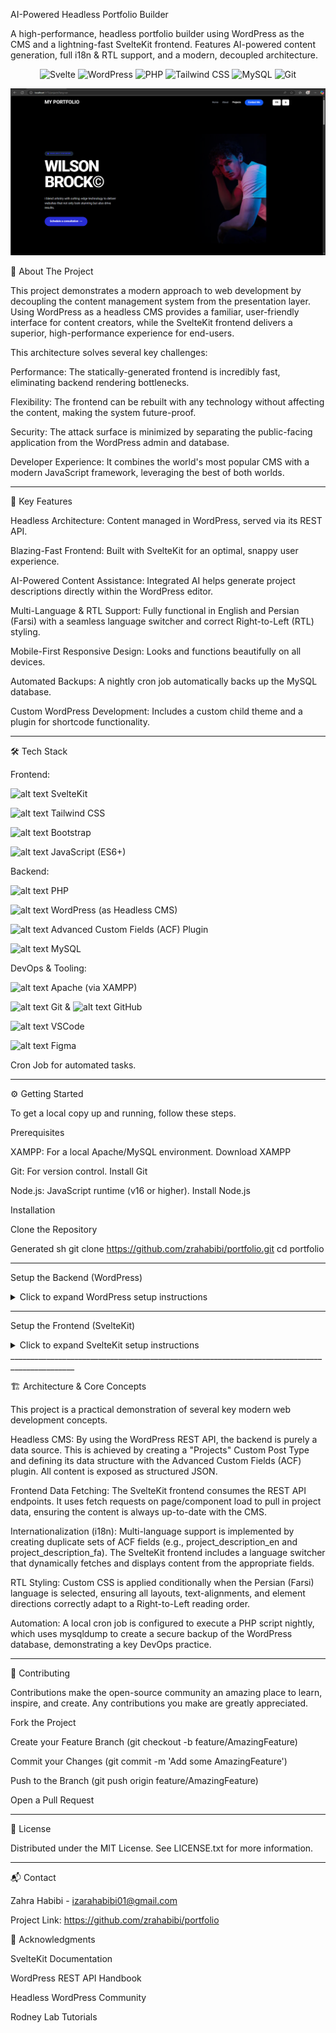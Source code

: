 AI-Powered Headless Portfolio Builder


A high-performance, headless portfolio builder using WordPress as the CMS and a lightning-fast SvelteKit frontend. Features AI-powered content generation, full i18n & RTL support, and a modern, decoupled architecture.


<p align="center">
<img src="https://img.shields.io/badge/Svelte-FF3E00?style=for-the-badge&logo=svelte&logoColor=white" alt="Svelte"/>
<img src="https://img.shields.io/badge/WordPress-21759B?style=for-the-badge&logo=wordpress&logoColor=white" alt="WordPress"/>
<img src="https://img.shields.io/badge/PHP-777BB4?style=for-the-badge&logo=php&logoColor=white" alt="PHP"/>
<img src="https://img.shields.io/badge/Tailwind_CSS-38B2AC?style=for-the-badge&logo=tailwind-css&logoColor=white" alt="Tailwind CSS"/>
<img src="https://img.shields.io/badge/MySQL-005C84?style=for-the-badge&logo=mysql&logoColor=white" alt="MySQL"/>
<img src="https://img.shields.io/badge/Git-F05032?style=for-the-badge&logo=git&logoColor=white" alt="Git"/>
</p>


![alt text](./assets/projectScreenshot.png)

🚀 About The Project

This project demonstrates a modern approach to web development by decoupling the content management system from the presentation layer. Using WordPress as a headless CMS provides a familiar, user-friendly interface for content creators, while the SvelteKit frontend delivers a superior, high-performance experience for end-users.

This architecture solves several key challenges:

Performance: The statically-generated frontend is incredibly fast, eliminating backend rendering bottlenecks.

Flexibility: The frontend can be rebuilt with any technology without affecting the content, making the system future-proof.

Security: The attack surface is minimized by separating the public-facing application from the WordPress admin and database.

Developer Experience: It combines the world's most popular CMS with a modern JavaScript framework, leveraging the best of both worlds.

______________________________________________________________________________________________

🎯 Key Features

Headless Architecture: Content managed in WordPress, served via its REST API.

Blazing-Fast Frontend: Built with SvelteKit for an optimal, snappy user experience.

AI-Powered Content Assistance: Integrated AI helps generate project descriptions directly within the WordPress editor.

Multi-Language & RTL Support: Fully functional in English and Persian (Farsi) with a seamless language switcher and correct Right-to-Left (RTL) styling.

Mobile-First Responsive Design: Looks and functions beautifully on all devices.

Automated Backups: A nightly cron job automatically backs up the MySQL database.

Custom WordPress Development: Includes a custom child theme and a plugin for shortcode functionality.

______________________________________________________________________________________________

🛠️ Tech Stack


Frontend:

![alt text](https://img.shields.io/badge/Svelte-FF3E00?style=flat-square&logo=svelte&logoColor=white)
SvelteKit

![alt text](https://img.shields.io/badge/Tailwind_CSS-38B2AC?style=flat-square&logo=tailwind-css&logoColor=white)
Tailwind CSS

![alt text](https://img.shields.io/badge/Bootstrap-563D7C?style=flat-square&logo=bootstrap&logoColor=white)
Bootstrap

![alt text](https://img.shields.io/badge/JavaScript-F7DF1E?style=flat-square&logo=javascript&logoColor=black)
JavaScript (ES6+)


Backend:

![alt text](https://img.shields.io/badge/PHP-777BB4?style=flat-square&logo=php&logoColor=white)
PHP

![alt text](https://img.shields.io/badge/WordPress-21759B?style=flat-square&logo=wordpress&logoColor=white)
WordPress (as Headless CMS)

![alt text](https://img.shields.io/badge/ACF_Plugin-_?style=flat-square&color=black&logo=wordpress)
Advanced Custom Fields (ACF) Plugin

![alt text](https://img.shields.io/badge/MySQL-005C84?style=flat-square&logo=mysql&logoColor=white)
MySQL


DevOps & Tooling:

![alt text](https://img.shields.io/badge/Apache-D22128?style=flat-square&logo=apache&logoColor=white)
Apache (via XAMPP)

![alt text](https://img.shields.io/badge/Git-F05032?style=flat-square&logo=git&logoColor=white)
Git &
![alt text](https://img.shields.io/badge/GitHub-100000?style=flat-square&logo=github&logoColor=white)
GitHub

![alt text](https://img.shields.io/badge/VSCode-007ACC?style=flat-square&logo=visual-studio-code&logoColor=white)
VSCode

![alt text](https://img.shields.io/badge/Figma-F24E1E?style=flat-square&logo=figma&logoColor=white)
Figma

Cron Job for automated tasks.

______________________________________________________________________________________________

⚙️ Getting Started

To get a local copy up and running, follow these steps.

Prerequisites

XAMPP: For a local Apache/MySQL environment. Download XAMPP

Git: For version control. Install Git

Node.js: JavaScript runtime (v16 or higher). Install Node.js

Installation

Clone the Repository

Generated sh
git clone https://github.com/zrahabibi/portfolio.git
cd portfolio

______________________________________________________________________________________________

Setup the Backend (WordPress)

<details>
<summary>Click to expand WordPress setup instructions</summary>


Start Apache and MySQL from the XAMPP control panel.

Create a new MySQL database named portfolio-cms using phpMyAdmin (http://localhost/phpmyadmin).

Move the backend/wordpress folder to your XAMPP htdocs directory.

Navigate to http://localhost/portfolio-cms/wordpress-6.8.1 and follow the WordPress installation steps.

Database Name: portfolio-cms

Username: root

Password: (leave blank by default)

Log in to the WordPress admin panel (http://localhost/portfolio-cms/wordpress-6.8.1/wp-admin).

Install and activate the Advanced Custom Fields (ACF) plugin.

Activate the "Hello Elementor child" theme from Appearance > Themes.

Navigate to the "Projects" custom post type and add a few sample projects to populate the API.

</details>

______________________________________________________________________________________________

Setup the Frontend (SvelteKit)

<details>
<summary>Click to expand SvelteKit setup instructions</summary>


Navigate to the frontend directory:

Generated sh
cd frontend
IGNORE_WHEN_COPYING_START
content_copy
download
Use code with caution.
Sh
IGNORE_WHEN_COPYING_END

Install NPM packages:

Generated sh
npm install
IGNORE_WHEN_COPYING_START
content_copy
download
Use code with caution.
Sh
IGNORE_WHEN_COPYING_END

Create an environment file from the example:

Generated sh
cp .env.example .env
IGNORE_WHEN_COPYING_START
content_copy
download
Use code with caution.
Sh
IGNORE_WHEN_COPYING_END

Open the .env file and set the WordPress API endpoint:

Generated env
# .env
VITE_WP_API_URL="http://localhost/wordpress/wp-json/wp/v2"
IGNORE_WHEN_COPYING_START
content_copy
download
Use code with caution.
Env
IGNORE_WHEN_COPYING_END

Start the development server:

Generated sh
npm run dev
IGNORE_WHEN_COPYING_START
content_copy
download
Use code with caution.
Sh
IGNORE_WHEN_COPYING_END

Open your browser and visit http://localhost:5173 to see your portfolio!

</details>
______________________________________________________________________________________________


🏗️ Architecture & Core Concepts

This project is a practical demonstration of several key modern web development concepts.

Headless CMS: By using the WordPress REST API, the backend is purely a data source. This is achieved by creating a "Projects" Custom Post Type and defining its data structure with the Advanced Custom Fields (ACF) plugin. All content is exposed as structured JSON.

Frontend Data Fetching: The SvelteKit frontend consumes the REST API endpoints. It uses fetch requests on page/component load to pull in project data, ensuring the content is always up-to-date with the CMS.

Internationalization (i18n): Multi-language support is implemented by creating duplicate sets of ACF fields (e.g., project_description_en and project_description_fa). The SvelteKit frontend includes a language switcher that dynamically fetches and displays content from the appropriate fields.

RTL Styling: Custom CSS is applied conditionally when the Persian (Farsi) language is selected, ensuring all layouts, text-alignments, and element directions correctly adapt to a Right-to-Left reading order.

Automation: A local cron job is configured to execute a PHP script nightly, which uses mysqldump to create a secure backup of the WordPress database, demonstrating a key DevOps practice.

______________________________________________________________________________________________

🤝 Contributing

Contributions make the open-source community an amazing place to learn, inspire, and create. Any contributions you make are greatly appreciated.

Fork the Project

Create your Feature Branch (git checkout -b feature/AmazingFeature)

Commit your Changes (git commit -m 'Add some AmazingFeature')

Push to the Branch (git push origin feature/AmazingFeature)

Open a Pull Request

______________________________________________________________________________________________

📄 License

Distributed under the MIT License. See LICENSE.txt for more information.

______________________________________________________________________________________________

📬 Contact

Zahra Habibi - izarahabibi01@gmail.com

Project Link: https://github.com/zrahabibi/portfolio

🙏 Acknowledgments

SvelteKit Documentation

WordPress REST API Handbook

Headless WordPress Community

Rodney Lab Tutorials